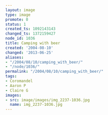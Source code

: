 ```yaml
---
layout: image
type: image
promote: 0
status: 1
created_ts: 1092143143
changed_ts: 1372159427
node_id: 1036
title: Camping with beer
created: '2004-08-10'
changed: '2013-06-25'
aliases:
- "/2004/08/10/camping_with_beer/"
- "/node/1036/"
permalink: "/2004/08/10/camping_with_beer/"
tags:
- Coromandel
- Aaron P
- Claire G
images:
- src: image/images/img_2237-1036.jpg
  name: img_2237-1036.jpg
---
```


